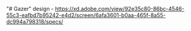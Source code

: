 "# Gazer" 
design - https://xd.adobe.com/view/92e35c80-86bc-4546-55c3-eafbd7b95242-e4d2/screen/6afa3601-b0aa-465f-8a55-dc994a798318/specs/